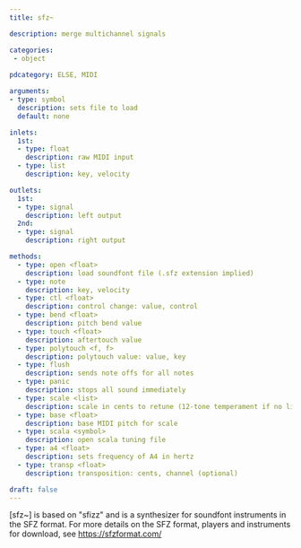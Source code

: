 ```yaml
---
title: sfz~

description: merge multichannel signals

categories:
 - object
 
pdcategory: ELSE, MIDI

arguments:
- type: symbol
  description: sets file to load
  default: none

inlets:
  1st:
  - type: float
    description: raw MIDI input
  - type: list
    description: key, velocity

outlets:
  1st:
  - type: signal
    description: left output
  2nd:
  - type: signal
    description: right output

methods:
  - type: open <float>
    description: load soundfont file (.sfz extension implied)
  - type: note
    description: key, velocity
  - type: ctl <float>
    description: control change: value, control
  - type: bend <float>
    description: pitch bend value
  - type: touch <float>
    description: aftertouch value
  - type: polytouch <f, f>
    description: polytouch value: value, key
  - type: flush
    description: sends note offs for all notes
  - type: panic
    description: stops all sound immediately
  - type: scale <list>
    description: scale in cents to retune (12-tone temperament if no list is given)
  - type: base <float>
    description: base MIDI pitch for scale
  - type: scala <symbol>
    description: open scala tuning file
  - type: a4 <float>
    description: sets frequency of A4 in hertz
  - type: transp <float>
    description: transposition: cents, channel (optional)

draft: false
---
```


[sfz~] is based on "sfizz" and is a synthesizer for soundfont instruments in the SFZ format. For more details on the SFZ format, players and instruments for download, see https://sfzformat.com/